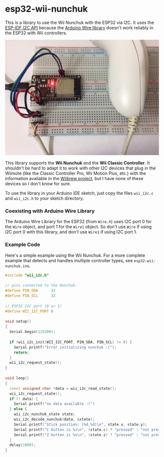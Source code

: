 # esp32-wii-nunchuk

This is a library to use the Wii Nunchuk with the ESP32 via I2C.  It
uses the [ESP-IDF I2C
API](https://docs.espressif.com/projects/esp-idf/en/latest/esp32/api-reference/peripherals/i2c.html)
because the [Arduino Wire
library](https://www.arduino.cc/en/reference/wire) doesn't work
reliably in the ESP32 with Wii controllers.

![ESP32 connected to a Wii Nunchuk](images/photo.jpg)

This library supports the **Wii Nunchuk** and the **Wii Classic
Controller**.  It shouldn't be hard to adapt it to work with other I2C
devices that plug in the Wiimote (like the Classic Controller Pro, Wii
Motion Plus, etc.) with the information available in the [Wiibrew
project](http://wiibrew.org/wiki/Wiimote/Extension_Controllers), but I
have none of these devices so I don't know for sure.

To use the library in your Arduino IDE sketch, just copy the files
`wii_i2c.c` and `wii_i2c.h` to your sketch directory.

### Coexisting with Arduino Wire Library

The Arduino Wire Library for the ESP32 (from `Wire.h`) uses I2C port 0
for the `Wire` object, and port 1 for the `Wire1` object.  So don't
use `Wire` if using I2C port 0 with this library, and don't use
`Wire1` if using I2C port 1.

### Example Code

Here's a simple example using the Wii Nunchuk. For a more complete
example that detects and handles multiple controller types, see
`esp32-wii-nunchuk.ino`.

```C++
#include "wii_i2c.h"

// pins connected to the Nunchuk:
#define PIN_SDA      32
#define PIN_SCL      33

// ESP32 I2C port (0 or 1)
#define WII_I2C_PORT 0

void setup()
{
  Serial.begin(115200);

  if (wii_i2c_init(WII_I2C_PORT, PIN_SDA, PIN_SCL) != 0) {
    Serial.printf("Error initializing nunchuk :(");
    return;
  }
  wii_i2c_request_state();
}

void loop()
{
  const unsigned char *data = wii_i2c_read_state();
  wii_i2c_request_state();
  if (! data) {
    Serial.printf("no data available :(")
  } else {
    wii_i2c_nunchuk_state state;
    wii_i2c_decode_nunchuk(data, &state);
    Serial.printf("Stick position: (%d,%d)\n", state.x, state.y);
    Serial.printf("C button is %s\n", (state.c) ? "pressed" : "not pressed");
    Serial.printf("Z button is %s\n", (state.z) ? "pressed" : "not pressed");
  }
  delay(1000);
}
```
